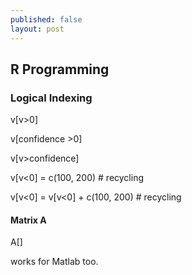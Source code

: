 ```yaml
---
published: false
layout: post
---
```

## R Programming

### Logical Indexing

v[v>0]

v[confidence >0]

v[v>confidence]

v[v<0] = c(100, 200)  \# recycling

v[v<0] = v[v<0] + c(100, 200)  \# recycling


#### Matrix A


A[]


works for Matlab too.




